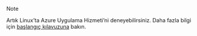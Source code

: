 > [!NOTE]
> Artık Linux’ta Azure Uygulama Hizmeti’ni deneyebilirsiniz. Daha fazla bilgi için [başlangıç kılavuzuna](../articles/app-service/app-service-linux-readme.md) bakın.
> 
> 



<!--HONumber=Jan17_HO1-->



